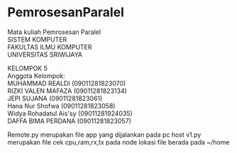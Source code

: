 # PemrosesanParalel
Mata kuliah Pemrosesan Paralel<br/>
SISTEM KOMPUTER<br/>
FAKULTAS ILMU KOMPUTER<br/>
UNIVERSITAS SRIWIJAYA<br/>

KELOMPOK 5 <br/>
Anggota Kelompok: <br/>
MUHAMMAD REALDI           (09011281823070)<br/>
RIZKI VALEN MAFAZA          (09011281823134)<br/>
JEPI SUJANA           (09011281823061)<br/>
Hana Nur Shofwa (09011281823058)<br/>
Widya Rohadatul Ais'sy (09011281924035)<br/>
DAFFA BIMA PERDANA (09011281823057)<br/>

Remote.py merupakan file app yang dijalankan pada pc host
v1.py merupakan file cek cpu,ram,rx,tx pada node lokasi file berada pada ~/home
